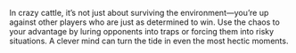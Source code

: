 In crazy cattle, it’s not just about surviving the environment—you’re up against other players who are just as determined to win. Use the chaos to your advantage by luring opponents into traps or forcing them into risky situations. A clever mind can turn the tide in even the most hectic moments.
